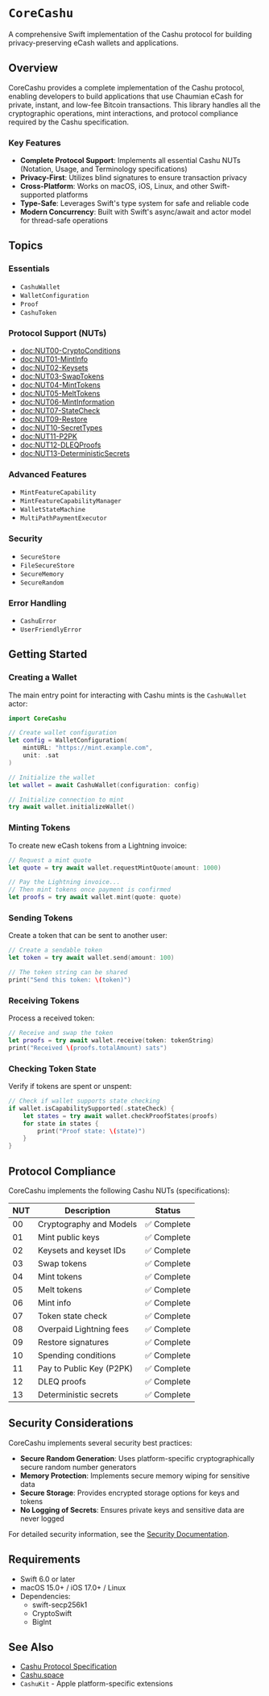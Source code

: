 # ``CoreCashu``

A comprehensive Swift implementation of the Cashu protocol for building privacy-preserving eCash wallets and applications.

## Overview

CoreCashu provides a complete implementation of the Cashu protocol, enabling developers to build applications that use Chaumian eCash for private, instant, and low-fee Bitcoin transactions. This library handles all the cryptographic operations, mint interactions, and protocol compliance required by the Cashu specification.

### Key Features

- **Complete Protocol Support**: Implements all essential Cashu NUTs (Notation, Usage, and Terminology specifications)
- **Privacy-First**: Utilizes blind signatures to ensure transaction privacy
- **Cross-Platform**: Works on macOS, iOS, Linux, and other Swift-supported platforms
- **Type-Safe**: Leverages Swift's type system for safe and reliable code
- **Modern Concurrency**: Built with Swift's async/await and actor model for thread-safe operations

## Topics

### Essentials

- ``CashuWallet``
- ``WalletConfiguration``
- ``Proof``
- ``CashuToken``

### Protocol Support (NUTs)

- <doc:NUT00-CryptoConditions>
- <doc:NUT01-MintInfo>
- <doc:NUT02-Keysets>
- <doc:NUT03-SwapTokens>
- <doc:NUT04-MintTokens>
- <doc:NUT05-MeltTokens>
- <doc:NUT06-MintInformation>
- <doc:NUT07-StateCheck>
- <doc:NUT09-Restore>
- <doc:NUT10-SecretTypes>
- <doc:NUT11-P2PK>
- <doc:NUT12-DLEQProofs>
- <doc:NUT13-DeterministicSecrets>

### Advanced Features

- ``MintFeatureCapability``
- ``MintFeatureCapabilityManager``
- ``WalletStateMachine``
- ``MultiPathPaymentExecutor``

### Security

- ``SecureStore``
- ``FileSecureStore``
- ``SecureMemory``
- ``SecureRandom``

### Error Handling

- ``CashuError``
- ``UserFriendlyError``

## Getting Started

### Creating a Wallet

The main entry point for interacting with Cashu mints is the ``CashuWallet`` actor:

```swift
import CoreCashu

// Create wallet configuration
let config = WalletConfiguration(
    mintURL: "https://mint.example.com",
    unit: .sat
)

// Initialize the wallet
let wallet = await CashuWallet(configuration: config)

// Initialize connection to mint
try await wallet.initializeWallet()
```

### Minting Tokens

To create new eCash tokens from a Lightning invoice:

```swift
// Request a mint quote
let quote = try await wallet.requestMintQuote(amount: 1000)

// Pay the Lightning invoice...
// Then mint tokens once payment is confirmed
let proofs = try await wallet.mint(quote: quote)
```

### Sending Tokens

Create a token that can be sent to another user:

```swift
// Create a sendable token
let token = try await wallet.send(amount: 100)

// The token string can be shared
print("Send this token: \(token)")
```

### Receiving Tokens

Process a received token:

```swift
// Receive and swap the token
let proofs = try await wallet.receive(token: tokenString)
print("Received \(proofs.totalAmount) sats")
```

### Checking Token State

Verify if tokens are spent or unspent:

```swift
// Check if wallet supports state checking
if wallet.isCapabilitySupported(.stateCheck) {
    let states = try await wallet.checkProofStates(proofs)
    for state in states {
        print("Proof state: \(state)")
    }
}
```

## Protocol Compliance

CoreCashu implements the following Cashu NUTs (specifications):

| NUT | Description | Status |
|-----|-------------|--------|
| 00 | Cryptography and Models | ✅ Complete |
| 01 | Mint public keys | ✅ Complete |
| 02 | Keysets and keyset IDs | ✅ Complete |
| 03 | Swap tokens | ✅ Complete |
| 04 | Mint tokens | ✅ Complete |
| 05 | Melt tokens | ✅ Complete |
| 06 | Mint info | ✅ Complete |
| 07 | Token state check | ✅ Complete |
| 08 | Overpaid Lightning fees | ✅ Complete |
| 09 | Restore signatures | ✅ Complete |
| 10 | Spending conditions | ✅ Complete |
| 11 | Pay to Public Key (P2PK) | ✅ Complete |
| 12 | DLEQ proofs | ✅ Complete |
| 13 | Deterministic secrets | ✅ Complete |

## Security Considerations

CoreCashu implements several security best practices:

- **Secure Random Generation**: Uses platform-specific cryptographically secure random number generators
- **Memory Protection**: Implements secure memory wiping for sensitive data
- **Secure Storage**: Provides encrypted storage options for keys and tokens
- **No Logging of Secrets**: Ensures private keys and sensitive data are never logged

For detailed security information, see the [Security Documentation](https://github.com/cashubtc/nuts/blob/main/SECURITY.md).

## Requirements

- Swift 6.0 or later
- macOS 15.0+ / iOS 17.0+ / Linux
- Dependencies:
  - swift-secp256k1
  - CryptoSwift
  - BigInt

## See Also

- [Cashu Protocol Specification](https://github.com/cashubtc/nuts)
- [Cashu.space](https://docs.cashu.space)
- ``CashuKit`` - Apple platform-specific extensions